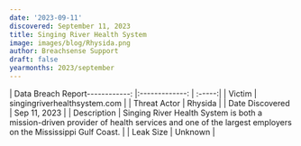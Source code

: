 ```yaml
---
date: '2023-09-11'
discovered: September 11, 2023
title: Singing River Health System
image: images/blog/Rhysida.png
author: Breachsense Support
draft: false
yearmonths: 2023/september
---
```


| Data Breach Report------------:     |:-------------:    | :-----:|
| Victim      | singingriverhealthsystem.com      | 
| Threat Actor      | Rhysida      | 
| Date Discovered      | Sep 11, 2023      | 
| Description      | Singing River Health System is both a mission-driven provider of health services and one of the largest employers on the Mississippi Gulf Coast.      | 
| Leak Size      | Unknown      | 

